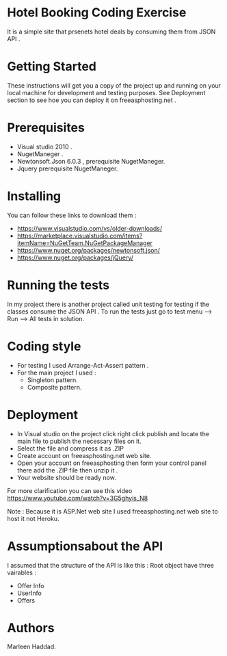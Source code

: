 # Hotel Booking Coding Exercise
It is a simple site that prsenets hotel deals by consuming them from JSON API .

# Getting Started
These instructions will get you a copy of the project up and running on your local machine for development and testing purposes. See Deployment section to see hoe you can deploy it on freeasphosting.net .

# Prerequisites
- Visual studio 2010 . 
- NugetManeger . 
- Newtonsoft.Json 6.0.3 , prerequisite NugetManeger. 
- Jquery prerequisite NugetManeger. 

# Installing 
You can follow these links to download them :
 - https://www.visualstudio.com/vs/older-downloads/
 - https://marketplace.visualstudio.com/items?itemName=NuGetTeam.NuGetPackageManager
 - https://www.nuget.org/packages/newtonsoft.json/
 - https://www.nuget.org/packages/jQuery/

# Running the tests
In my project there is another project called unit testing for testing if the classes consume the JSON API . To run the tests just go to test menu --> Run --> All tests in solution.

# Coding style 
 - For testing I used Arrange-Act-Assert pattern . 
 - For the main project I used : 
    - Singleton pattern.
    - Composite pattern.

# Deployment
- In Visual studio on the project click right click publish and locate the main file to publish the necessary files on it. 
- Select the file and compress it as .ZIP
- Create account on freeasphosting.net web site. 
- Open your account on freeasphosting then form your control panel there add the .ZIP file then unzip it . 
- Your website should be ready now.

For more clarification you can see this video https://www.youtube.com/watch?v=3G5ghyis_N8

 Note : Because it is ASP.Net web site I used freeasphosting.net web site to host it not  Heroku. 
 
# Assumptionsabout the API 
 I assumed that the structure of the API is like this :
 Root object have three vairables  : 
  - Offer Info  
  - UserInfo
  - Offers 
 
# Authors
Marleen Haddad.


